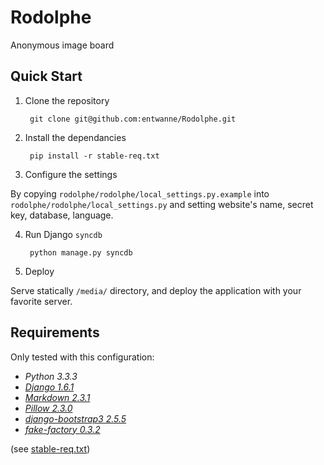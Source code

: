 Rodolphe
========
Anonymous image board

Quick Start
-----------
1. Clone the repository

        git clone git@github.com:entwanne/Rodolphe.git

2. Install the dependancies

        pip install -r stable-req.txt

3. Configure the settings

  By copying `rodolphe/rodolphe/local_settings.py.example` into `rodolphe/rodolphe/local_settings.py` and setting website's name, secret key, database, language.

4. Run Django `syncdb`

        python manage.py syncdb

5. Deploy

  Serve statically `/media/` directory, and deploy the application with your favorite server.


Requirements
------------
Only tested with this configuration:
* *Python 3.3.3*
* [*Django 1.6.1*](https://www.djangoproject.com/)
* [*Markdown 2.3.1*](https://pypi.python.org/pypi/Markdown)
* [*Pillow 2.3.0*](https://pypi.python.org/pypi/Pillow)
* [*django-bootstrap3 2.5.5*](https://github.com/dyve/django-bootstrap3)
* [*fake-factory 0.3.2*](https://pypi.python.org/pypi/fake-factory/0.3.2)

(see [stable-req.txt](stable-req.txt))

